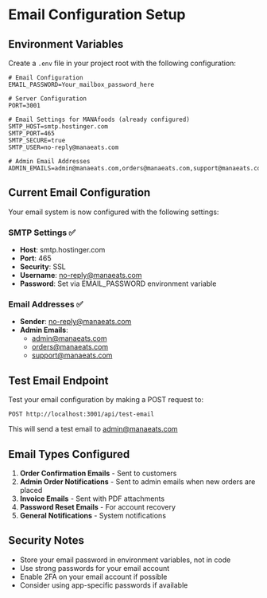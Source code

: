 # Email Configuration Setup

## Environment Variables

Create a `.env` file in your project root with the following configuration:

```env
# Email Configuration
EMAIL_PASSWORD=Your_mailbox_password_here

# Server Configuration
PORT=3001

# Email Settings for MANAfoods (already configured)
SMTP_HOST=smtp.hostinger.com
SMTP_PORT=465
SMTP_SECURE=true
SMTP_USER=no-reply@manaeats.com

# Admin Email Addresses
ADMIN_EMAILS=admin@manaeats.com,orders@manaeats.com,support@manaeats.com
```

## Current Email Configuration

Your email system is now configured with the following settings:

### SMTP Settings ✅
- **Host**: smtp.hostinger.com
- **Port**: 465
- **Security**: SSL
- **Username**: no-reply@manaeats.com
- **Password**: Set via EMAIL_PASSWORD environment variable

### Email Addresses ✅
- **Sender**: no-reply@manaeats.com
- **Admin Emails**: 
  - admin@manaeats.com
  - orders@manaeats.com
  - support@manaeats.com

## Test Email Endpoint

Test your email configuration by making a POST request to:
```
POST http://localhost:3001/api/test-email
```

This will send a test email to admin@manaeats.com

## Email Types Configured

1. **Order Confirmation Emails** - Sent to customers
2. **Admin Order Notifications** - Sent to admin emails when new orders are placed
3. **Invoice Emails** - Sent with PDF attachments
4. **Password Reset Emails** - For account recovery
5. **General Notifications** - System notifications

## Security Notes

- Store your email password in environment variables, not in code
- Use strong passwords for your email account
- Enable 2FA on your email account if possible
- Consider using app-specific passwords if available 